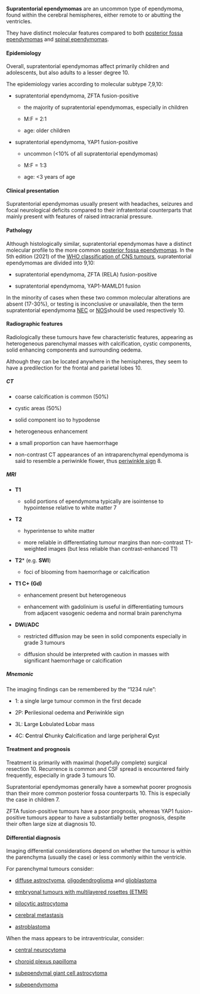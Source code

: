
**Supratentorial ependymomas** are an uncommon type of ependymoma, found within the cerebral hemispheres, either remote to or abutting the ventricles. 

They have distinct molecular features compared to both [posterior fossa ependymomas](https://radiopaedia.org/articles/ependymoma) and [spinal ependymomas](https://radiopaedia.org/articles/spinal-ependymoma). 

#### Epidemiology

Overall, supratentorial ependymomas affect primarily children and adolescents, but also adults to a lesser degree 10. 

The epidemiology varies according to molecular subtype 7,9,10:

- supratentorial ependymoma, ZFTA fusion-positive
    
    - the majority of supratentorial ependymomas, especially in children
        
    - M:F = 2:1
        
    - age: older children
        
- supratentorial ependymoma, YAP1 fusion-positive
    
    - uncommon (<10% of all supratentorial ependymomas)
        
    - M:F = 1:3
        
    - age: <3 years of age
        

#### Clinical presentation

Supratentorial ependymomas usually present with headaches, seizures and focal neurological deficits compared to their infratentorial counterparts that mainly present with features of raised intracranial pressure.

#### Pathology

Although histologically similar, supratentorial ependymomas have a distinct molecular profile to the more common [posterior fossa ependymomas](https://radiopaedia.org/articles/ependymoma). In the 5th edition (2021) of the [WHO classification of CNS tumours](https://radiopaedia.org/articles/who-classification-of-cns-tumours-1), supratentorial ependymomas are divided into 9,10: 

- supratentorial ependymoma, ZFTA (RELA) fusion-positive
    
- supratentorial ependymoma, YAP1-MAMLD1 fusion
    

In the minority of cases when these two common molecular alterations are absent (17-30%), or testing is inconclusive or unavailable, then the term supratentorial ependymoma [NEC](https://radiopaedia.org/articles/not-elsewhere-classified-nec) or [NOS](https://radiopaedia.org/articles/not-otherwise-specified-nos)should be used respectively 10. 

#### Radiographic features 

Radiologically these tumours have few characteristic features, appearing as heterogeneous parenchymal masses with calcification, cystic components, solid enhancing components and surrounding oedema. 

Although they can be located anywhere in the hemispheres, they seem to have a predilection for the frontal and parietal lobes 10. 

##### CT

- coarse calcification is common (50%) 
    
- cystic areas (50%) 
    
- solid component iso to hypodense
    
- heterogeneous enhancement 
    
- a small proportion can have haemorrhage
    
- non-contrast CT appearances of an intraparenchymal ependymoma is said to resemble a periwinkle flower, thus [periwinkle sign](https://radiopaedia.org/articles/periwinkle-sign-supratentorial-ependymoma-1) 8.
    

##### MRI

- **T1**
    
    - solid portions of ependymoma typically are isointense to hypointense relative to white matter 7
        
- **T2**
    
    - hyperintense to white matter
        
    - more reliable in differentiating tumour margins than non-contrast T1-weighted images (but less reliable than contrast-enhanced T1)
        
- **T2*** (e.g. **SWI**)
    
    - foci of blooming from haemorrhage or calcification
        
- **T1 C+ (Gd)**
    
    - enhancement present but heterogeneous
        
    - enhancement with gadolinium is useful in differentiating tumours from adjacent vasogenic oedema and normal brain parenchyma
        
- **DWI/ADC**
    
    - restricted diffusion may be seen in solid components especially in grade 3 tumours
        
    - diffusion should be interpreted with caution in masses with significant haemorrhage or calcification
        

##### Mnemonic

The imaging findings can be remembered by the “1234 rule”:

- 1: a single large tumour common in the first decade
    
- 2P: **P**erilesional oedema and **P**eriwinkle sign
    
- 3L: **L**arge **L**obulated **L**obar mass
    
- 4C: **C**entral **C**hunky **C**alcification and large peripheral **C**yst 
    

#### Treatment and prognosis

Treatment is primarily with maximal (hopefully complete) surgical resection 10. Recurrence is common and CSF spread is encountered fairly frequently, especially in grade 3 tumours 10.

Supratentorial ependymomas generally have a somewhat poorer prognosis than their more common posterior fossa counterparts 10. This is especially the case in children 7. 

ZFTA fusion-positive tumours have a poor prognosis, whereas YAP1 fusion-positive tumours appear to have a substantially better prognosis, despite their often large size at diagnosis 10. 

#### Differential diagnosis

Imaging differential considerations depend on whether the tumour is within the parenchyma (usually the case) or less commonly within the ventricle. 

For parenchymal tumours consider: 

- [diffuse astroctyoma](https://radiopaedia.org/articles/astrocytoma-idh-mutant-1), [oligodendroglioma](https://radiopaedia.org/articles/oligodendroglioma) and [glioblastoma](https://radiopaedia.org/articles/glioblastoma-idh-wildtype)
    
- [embryonal tumours with multilayered rosettes (ETMR)](https://radiopaedia.org/articles/embryonal-tumour-with-multilayered-rosettes)
    
- [pilocytic astrocytoma](https://radiopaedia.org/articles/pilocytic-astrocytoma)
    
- [cerebral metastasis](https://radiopaedia.org/articles/brain-metastases)
    
- [astroblastoma](https://radiopaedia.org/articles/astroblastoma-mn1-altered)
    

When the mass appears to be intraventricular, consider:

- [central neurocytoma](https://radiopaedia.org/articles/central-neurocytoma)
    
- [choroid plexus papilloma](https://radiopaedia.org/articles/choroid-plexus-papilloma-1)
    
- [subependymal giant cell astrocytoma](https://radiopaedia.org/articles/subependymal-giant-cell-astrocytoma)
    
- [subependymoma](https://radiopaedia.org/articles/subependymoma)